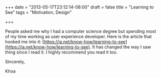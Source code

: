 +++
date = "2013-05-17T23:12:14-08:00"
draft = false
title = "Learning to See"
tags = "Motivation, Design"

+++

People asked me why I had a computer science degree but spending most of my time working as user experience developer.
Here is the article that hooked me into it: <!--more-->[https://ia.net/know-how/learning-to-see](https://ia.net/know-how/learning-to-see). 
It has changed the way I saw thing since I read it. I highly recommend you read it too.

Sincerely,  

Khoa
